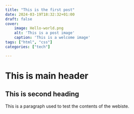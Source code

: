 ```yaml
---
title: "This is the first post"
date: 2024-03-19T18:32:32+01:00
draft: false
cover:
    image: Hello-world.png
    alt: 'This is a post image'
    caption: 'This is a welcome image'
tags: ["html", "css"]
categories: ["tech"]

---
```


# This is main header
## This is second heading

This is a paragraph used to test the contents of the webiste.